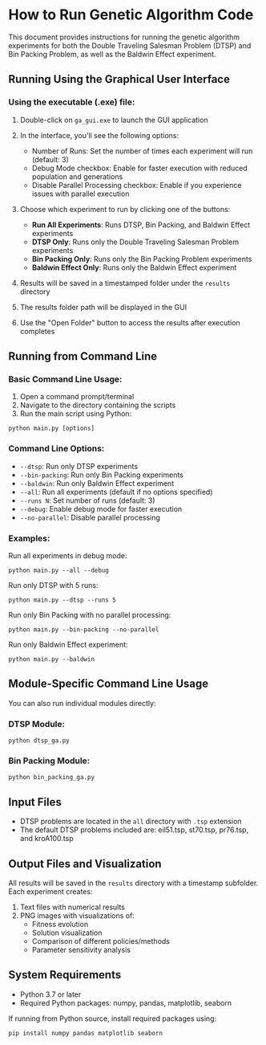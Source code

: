 # How to Run Genetic Algorithm Code

This document provides instructions for running the genetic algorithm experiments for both the Double Traveling Salesman Problem (DTSP) and Bin Packing Problem, as well as the Baldwin Effect experiment.

## Running Using the Graphical User Interface

### Using the executable (.exe) file:

1. Double-click on `ga_gui.exe` to launch the GUI application
2. In the interface, you'll see the following options:

   - Number of Runs: Set the number of times each experiment will run (default: 3)
   - Debug Mode checkbox: Enable for faster execution with reduced population and generations
   - Disable Parallel Processing checkbox: Enable if you experience issues with parallel execution

3. Choose which experiment to run by clicking one of the buttons:
   - **Run All Experiments**: Runs DTSP, Bin Packing, and Baldwin Effect experiments
   - **DTSP Only**: Runs only the Double Traveling Salesman Problem experiments
   - **Bin Packing Only**: Runs only the Bin Packing Problem experiments
   - **Baldwin Effect Only**: Runs only the Baldwin Effect experiment

4. Results will be saved in a timestamped folder under the `results` directory
5. The results folder path will be displayed in the GUI
6. Use the "Open Folder" button to access the results after execution completes

## Running from Command Line

### Basic Command Line Usage:

1. Open a command prompt/terminal
2. Navigate to the directory containing the scripts
3. Run the main script using Python:

```
python main.py [options]
```

### Command Line Options:

- `--dtsp`: Run only DTSP experiments
- `--bin-packing`: Run only Bin Packing experiments
- `--baldwin`: Run only Baldwin Effect experiment
- `--all`: Run all experiments (default if no options specified)
- `--runs N`: Set number of runs (default: 3)
- `--debug`: Enable debug mode for faster execution
- `--no-parallel`: Disable parallel processing

### Examples:

Run all experiments in debug mode:
```
python main.py --all --debug
```

Run only DTSP with 5 runs:
```
python main.py --dtsp --runs 5
```

Run only Bin Packing with no parallel processing:
```
python main.py --bin-packing --no-parallel
```

Run only Baldwin Effect experiment:
```
python main.py --baldwin
```

## Module-Specific Command Line Usage

You can also run individual modules directly:

### DTSP Module:
```
python dtsp_ga.py
```

### Bin Packing Module:
```
python bin_packing_ga.py
```

## Input Files

- DTSP problems are located in the `all` directory with `.tsp` extension
- The default DTSP problems included are: eil51.tsp, st70.tsp, pr76.tsp, and kroA100.tsp

## Output Files and Visualization

All results will be saved in the `results` directory with a timestamp subfolder. Each experiment creates:

1. Text files with numerical results
2. PNG images with visualizations of:
   - Fitness evolution
   - Solution visualization
   - Comparison of different policies/methods
   - Parameter sensitivity analysis

## System Requirements

- Python 3.7 or later
- Required Python packages: numpy, pandas, matplotlib, seaborn

If running from Python source, install required packages using:
```
pip install numpy pandas matplotlib seaborn
```
